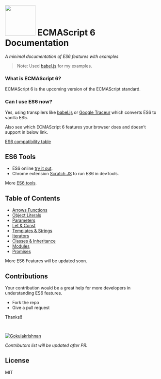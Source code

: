 # <img src="http://i.imgur.com/dZ3KF2a.png" width="100px"/> ECMAScript 6 Documentation

*A minimal documentation of ES6 features with examples*

>Note: Used <a href="http://babeljs.io/" target="_blank">babel.js</a> for my examples.

### What is ECMAScript 6?

ECMAScript 6 is the upcoming version of the ECMAScript standard.

### Can I use ES6 now?

Yes, using transpilers like <a href="http://babeljs.io/" target="_blank">babel.js</a> or <a href="https://github.com/google/traceur-compiler" target="_blank">Google Traceur</a> which converts ES6 to vanilla ES5.

Also see which ECMAScript 6 features your browser does and doesn’t support in below link.

<a href="http://kangax.github.io/compat-table/es6/" target="_blank">ES6 compatibility table</a>	

## ES6 Tools

- ES6 online <a href="http://babeljs.io/repl/" target="_blank">try it out</a>.
- Chrome extension <a href="https://goo.gl/5bqjIo" target="_blank">Scratch JS</a> to run ES6 in devTools.

More <a href="https://github.com/addyosmani/es6-tools" target="_blank">ES6 tools</a>.

## Table of Contents
- [Arrows Functions](https://github.com/gokulkrishh/ES6-Examples/blob/master/Examples/Arrows%20Functions/Arrows%20Functions.md "Arrows Functions")
- [Object Literals](https://github.com/gokulkrishh/ES6-Examples/blob/master/Examples/Object%20Literals/Object%20Literals.md "Object Literals")
- [Parameters](https://github.com/gokulkrishh/ES6-Examples/blob/master/Examples/Parameter%20Handling/Parameter%20Handling.md "Parameter Handling")
- [Let & Const](https://github.com/gokulkrishh/ES6-Examples/blob/master/Examples/Let%20&%20Const/Let%20&%20Const.md "Let & Const")
- [Templates & Strings](https://github.com/gokulkrishh/ES6-Examples/blob/master/Examples/Templates%20&%20Strings/Templates%20&%20Strings.md "Templates & Strings")
- [Iterators](https://github.com/gokulkrishh/ES6-Examples/blob/master/Examples/Iterators/Iterators.md "Iterators")
- [Classes & Inheritance](https://github.com/gokulkrishh/ES6-Examples/blob/master/Examples/Classes%20&%20Inheritance/Classes%20&%20Inheritance.md "Classes & Inheritance")
- [Modules](https://github.com/gokulkrishh/ES6-Examples/blob/master/Examples/Modules/Modules.md "Modules")
- [Promises](https://github.com/gokulkrishh/ES6-Examples/blob/master/Examples/Promises/Promises.md "Promises")

More ES6 Features will be updated soon.

## Contributions

Your contribution would be a great help for more developers in understanding ES6 features.

- Fork the repo
- Give a pull request

Thanks!!

<br>

[![Gokulakrishnan](https://avatars0.githubusercontent.com/u/2944237?v=3&s=72)](https://github.com/gokulkrishh)

*Contributors list will be updated after PR.*

License
----

MIT
